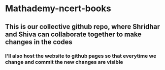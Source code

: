 # Mathademy-ncert-books
## This is our collective github repo, where Shridhar and Shiva can collaborate together to make changes in the codes
### I'll also host the website to github pages so that everytime we change and commit the new changes are visible
